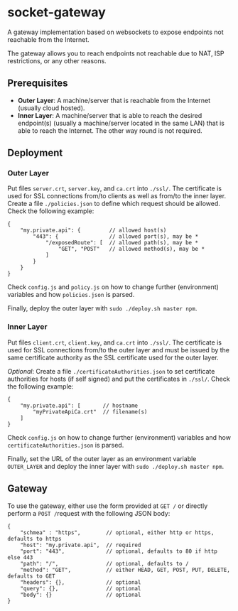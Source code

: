 # socket-gateway

A gateway implementation based on websockets to expose endpoints not reachable from the Internet.

The gateway allows you to reach endpoints not reachable due to NAT, ISP restrictions, or any other reasons.

## Prerequisites

* **Outer Layer**: A machine/server that is reachable from the Internet (usually cloud hosted).
* **Inner Layer**: A machine/server that is able to reach the desired endpoint(s) (usually a machine/server located in the same LAN) that is able to reach the Internet. The other way round is not required.

## Deployment

### Outer Layer

Put files `server.crt`, `server.key`, and `ca.crt` into `./ssl/`. The certificate is used for SSL connections from/to clients as well as from/to the inner layer. Create a file `./policies.json` to define which request should be allowed. Check the following example:

```
{
    "my.private.api": {         // allowed host(s)
        "443": {                // allowed port(s), may be *
            "/exposedRoute": [  // allowed path(s), may be *
                "GET", "POST"   // allowed method(s), may be *
            ]
        }
    }
}
```

Check `config.js` and `policy.js` on how to change further (environment) variables and how `policies.json` is parsed.

Finally, deploy the outer layer with `sudo ./deploy.sh master npm`.

### Inner Layer

Put files `client.crt`, `client.key`, and `ca.crt` into `./ssl/`. The certificate is used for SSL connections from/to the outer layer and must be issued by the same certificate authority as the SSL certificate used for the outer layer.

*Optional*: Create a file `./certificateAuthorities.json` to set certificate authorities for hosts (if self signed) and put the certificates in `./ssl/`. Check the following example:

```
{
    "my.private.api": [       // hostname
        "myPrivateApiCa.crt"  // filename(s)
    ]
}
```

Check `config.js` on how to change further (environment) variables and how `certificateAuthorities.json` is parsed.

Finally, set the URL of the outer layer as an environment variable `OUTER_LAYER` and deploy the inner layer with `sudo ./deploy.sh master npm`.

## Gateway

To use the gateway, either use the form provided at `GET /` or directly perform a `POST /`request with the following JSON body:

```
{
	"schmea" : "https",        // optional, either http or https, defaults to https
	"host": "my.private.api",  // required
	"port": "443",             // optional, defaults to 80 if http else 443
	"path": "/",               // optional, defaults to /
	"method": "GET",           // either HEAD, GET, POST, PUT, DELETE, defaults to GET
	"headers": {},             // optional
	"query": {},               // optional
	"body": {}                 // optional
}
```